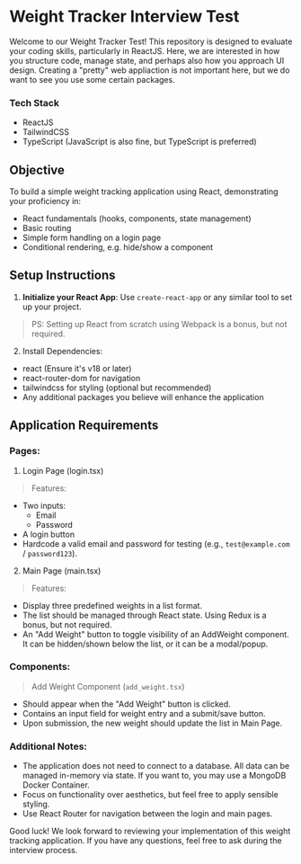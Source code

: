 # Weight Tracker Interview Test

Welcome to our Weight Tracker Test! This repository is designed to evaluate your coding skills, particularly in ReactJS. Here, we are interested in how you structure code, manage state, and perhaps also how you approach UI design. Creating a "pretty" web appliaction is not important here, but we do want to see you use some certain packages.

### Tech Stack
- ReactJS
- TailwindCSS
- TypeScript (JavaScript is also fine, but TypeScript is preferred)

## Objective

To build a simple weight tracking application using React, demonstrating your proficiency in:
- React fundamentals (hooks, components, state management)
- Basic routing
- Simple form handling on a login page
- Conditional rendering, e.g. hide/show a component

## Setup Instructions

1. **Initialize your React App**: Use `create-react-app` or any similar tool to set up your project. 
> PS: Setting up React from scratch using Webpack is a bonus, but not required.
2. Install Dependencies:
- react (Ensure it's v18 or later)
- react-router-dom for navigation
- tailwindcss for styling (optional but recommended)
- Any additional packages you believe will enhance the application

## Application Requirements

### Pages:
1. Login Page (login.tsx)
> Features:
- Two inputs: 
  - Email
  - Password
- A login button
- Hardcode a valid email and password for testing (e.g., `test@example.com` / `password123`).

2. Main Page (main.tsx)
> Features:
- Display three predefined weights in a list format.
- The list should be managed through React state. Using Redux is a bonus, but not required.
- An "Add Weight" button to toggle visibility of an AddWeight component. It can be hidden/shown below the list, or it can be a modal/popup.

### Components:
> Add Weight Component (`add_weight.tsx`)
- Should appear when the "Add Weight" button is clicked.
- Contains an input field for weight entry and a submit/save button.
- Upon submission, the new weight should update the list in Main Page.

### Additional Notes:
- The application does not need to connect to a database. All data can be managed in-memory via state. If you want to, you may use a MongoDB Docker Container.
- Focus on functionality over aesthetics, but feel free to apply sensible styling.
- Use React Router for navigation between the login and main pages.

Good luck! We look forward to reviewing your implementation of this weight tracking application. If you have any questions, feel free to ask during the interview process.
